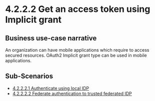 # 4.2.2.2 Get an access token using Implicit grant

## Business use-case narrative
An organization can have mobile applications which require to access secured resources. OAuth2 Implicit grant 
type can be used in mobile applications. 
## Sub-Scenarios
- [4.2.2.2.1 Authenticate using local IDP](4.2.2.2.1-local/README.md)
- [4.2.2.2.2 Federate authentication to trusted federated IDP](4.2.2.2.2-federate/README.md)


